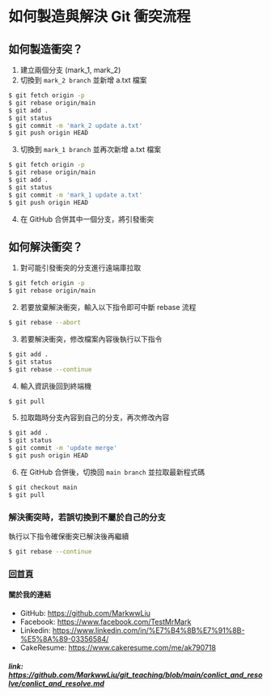 # 如何製造與解決 Git 衝突流程

## 如何製造衝突？

1. 建立兩個分支 (mark_1, mark_2)
2. 切換到 `mark_2 branch` 並新增 a.txt 檔案

```bash
$ git fetch origin -p
$ git rebase origin/main
$ git add .
$ git status
$ git commit -m 'mark_2 update a.txt'
$ git push origin HEAD
```

3. 切換到 `mark_1 branch` 並再次新增 a.txt 檔案

```bash
$ git fetch origin -p
$ git rebase origin/main
$ git add .
$ git status
$ git commit -m 'mark_1 update a.txt'
$ git push origin HEAD
```

4. 在 GitHub 合併其中一個分支，將引發衝突

## 如何解決衝突？

1. 對可能引發衝突的分支進行遠端庫拉取

```bash
$ git fetch origin -p
$ git rebase origin/main
```

2. 若要放棄解決衝突，輸入以下指令即可中斷 rebase 流程

```bash
$ git rebase --abort
```

3. 若要解決衝突，修改檔案內容後執行以下指令

```bash
$ git add .
$ git status
$ git rebase --continue
```

4. 輸入資訊後回到終端機

```bash
$ git pull
```

5. 拉取臨時分支內容到自己的分支，再次修改內容

```bash
$ git add .
$ git status
$ git commit -m 'update merge'
$ git push origin HEAD
```

6. 在 GitHub 合併後，切換回 `main branch` 並拉取最新程式碼

```bash
$ git checkout main
$ git pull 
```

### 解決衝突時，若誤切換到不屬於自己的分支

執行以下指令確保衝突已解決後再繼續

```bash
$ git rebase --continue
```

### [回首頁](../README.md)

#### 關於我的連結
- GitHub: https://github.com/MarkwwLiu
- Facebook: https://www.facebook.com/TestMrMark
- Linkedin: https://www.linkedin.com/in/%E7%B4%8B%E7%91%8B-%E5%8A%89-03356584/
- CakeResume: https://www.cakeresume.com/me/ak790718

##### link: https://github.com/MarkwwLiu/git_teaching/blob/main/conlict_and_resolve/conlict_and_resolve.md
